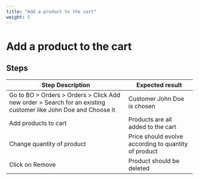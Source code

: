 ```yaml
---
title: "Add a product to the cart"
weight: 5
---
```


# Add a product to the cart
## Steps
| Step Description | Expected result |
| ----- | ----- |
| Go to BO > Orders > Orders > Click Add new order > Search for an existing customer like John Doe and Choose it | Customer John Doe is chosen |
| Add products to cart | Products are all added to the cart |
| Change quantity of product | Price should evolve according to quantity of product |
| Click on Remove | Product should be deleted |
